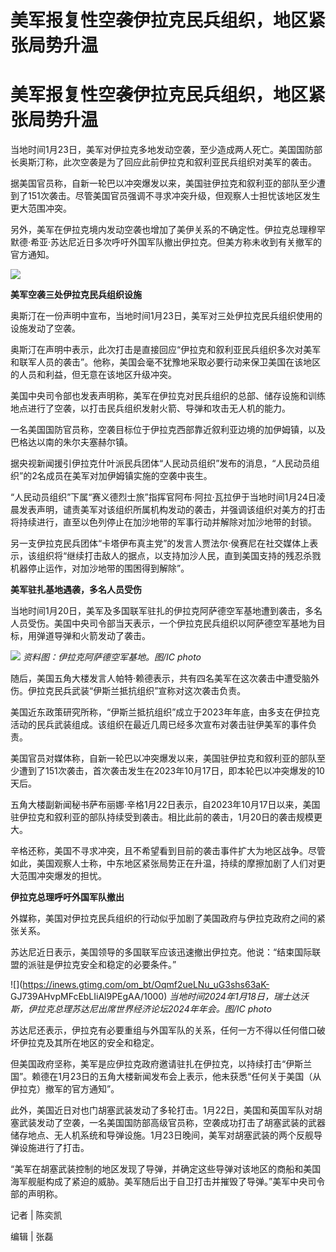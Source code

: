 # 美军报复性空袭伊拉克民兵组织，地区紧张局势升温

# 美军报复性空袭伊拉克民兵组织，地区紧张局势升温

当地时间1月23日，美军对伊拉克多地发动空袭，至少造成两人死亡。美国国防部长奥斯汀称，此次空袭是为了回应此前伊拉克和叙利亚民兵组织对美军的袭击。

据美国官员称，自新一轮巴以冲突爆发以来，美国驻伊拉克和叙利亚的部队至少遭到了151次袭击。尽管美国官员强调不寻求冲突升级，但观察人士担忧该地区发生更大范围冲突。

另外，美军在伊拉克境内发动空袭也增加了美伊关系的不确定性。伊拉克总理穆罕默德·希亚·苏达尼近日多次呼吁外国军队撤出伊拉克。但美方称未收到有关撤军的官方通知。

![](https://inews.gtimg.com/om_bt/O7ErIzTv5xw_wFd3HNGYQnFkhgRquWIifcxswnGEpqnhkAA/1000)

**美军空袭三处伊拉克民兵组织设施**

奥斯汀在一份声明中宣布，当地时间1月23日，美军对三处伊拉克民兵组织使用的设施发动了空袭。

奥斯汀在声明中表示，此次打击是直接回应“伊拉克和叙利亚民兵组织多次对美军和联军人员的袭击”。他称，美国会毫不犹豫地采取必要行动来保卫美国在该地区的人员和利益，但无意在该地区升级冲突。

美国中央司令部也发表声明称，美军在伊拉克对民兵组织的总部、储存设施和训练地点进行了空袭，以打击民兵组织发射火箭、导弹和攻击无人机的能力。

一名美国国防官员称，空袭目标位于伊拉克西部靠近叙利亚边境的加伊姆镇，以及巴格达以南的朱尔夫塞赫尔镇。

据央视新闻援引伊拉克什叶派民兵团体“人民动员组织”发布的消息，“人民动员组织”的2名成员在美军对加伊姆镇实施的空袭中丧生。

“人民动员组织”下属“赛义德烈士旅”指挥官阿布·阿拉·瓦拉伊于当地时间1月24日凌晨发表声明，谴责美军对该组织所属机构发动的袭击，并强调该组织对美方的打击将持续进行，直至以色列停止在加沙地带的军事行动并解除对加沙地带的封锁。

另一支伊拉克民兵团体“卡塔伊布真主党”的发言人贾法尔·侯赛尼在社交媒体上表示，该组织将“继续打击敌人的据点，以支持加沙人民，直到美国支持的残忍杀戮机器停止运作，对加沙地带的围困得到解除”。

**美军驻扎基地遇袭，多名人员受伤**

当地时间1月20日，美军及多国联军驻扎的伊拉克阿萨德空军基地遭到袭击，多名人员受伤。美国中央司令部当天表示，一个伊拉克民兵组织以阿萨德空军基地为目标，用弹道导弹和火箭发动了袭击。

![](https://inews.gtimg.com/om_bt/OO6yjFOlejbALkuM47MIlraFKv19Ep_JI_F6hqITfZBn0AA/1000)
_资料图：伊拉克阿萨德空军基地。图/IC photo_

随后，美国五角大楼发言人帕特·赖德表示，共有四名美军在这次袭击中遭受脑外伤。伊拉克民兵武装“伊斯兰抵抗组织”宣称对这次袭击负责。

美国近东政策研究所称，“伊斯兰抵抗组织”成立于2023年年底，由多支在伊拉克活动的民兵武装组成。该组织在最近几周已经多次宣布对袭击驻伊美军的事件负责。

美国官员对媒体称，自新一轮巴以冲突爆发以来，美国驻伊拉克和叙利亚的部队至少遭到了151次袭击，首次袭击发生在2023年10月17日，即本轮巴以冲突爆发的10天后。

五角大楼副新闻秘书萨布丽娜·辛格1月22日表示，自2023年10月17日以来，美国驻伊拉克和叙利亚的部队持续受到袭击。相比此前的袭击，1月20日的袭击规模更大。

辛格还称，美国不寻求冲突，且不希望看到目前的袭击事件扩大为地区战争。尽管如此，美国观察人士称，中东地区紧张局势正在升温，持续的摩擦加剧了人们对更大范围冲突爆发的担忧。

**伊拉克总理呼吁外国军队撤出**

外媒称，美国对伊拉克民兵组织的行动似乎加剧了美国政府与伊拉克政府之间的紧张关系。

苏达尼近日表示，美国领导的多国联军应该迅速撤出伊拉克。他说：“结束国际联盟的派驻是伊拉克安全和稳定的必要条件。”

![](https://inews.gtimg.com/om_bt/Oqmf2ueLNu_uG3shs63aK-
GJ739AHvpMFcEbLIiAl9PEgAA/1000)
_当地时间2024年1月18日，瑞士达沃斯，伊拉克总理苏达尼出席世界经济论坛2024年年会。图/IC photo_

苏达尼还表示，伊拉克有必要重组与外国军队的关系，任何一方不得以任何借口破坏伊拉克及其所在地区的安全和稳定。

但美国政府坚称，美军是应伊拉克政府邀请驻扎在伊拉克，以持续打击“伊斯兰国”。赖德在1月23日的五角大楼新闻发布会上表示，他未获悉“任何关于美国（从伊拉克）撤军的官方通知”。

此外，美国近日对也门胡塞武装发动了多轮打击。1月22日，美国和英国军队对胡塞武装发动了空袭，一名美国国防部高级官员称，空袭成功打击了胡塞武装的武器储存地点、无人机系统和导弹设施。1月23日晚间，美军对胡塞武装的两个反舰导弹设施进行了打击。

“美军在胡塞武装控制的地区发现了导弹，并确定这些导弹对该地区的商船和美国海军舰艇构成了紧迫的威胁。美军随后出于自卫打击并摧毁了导弹。”美军中央司令部的声明称。

记者 | 陈奕凯

编辑 | 张磊

